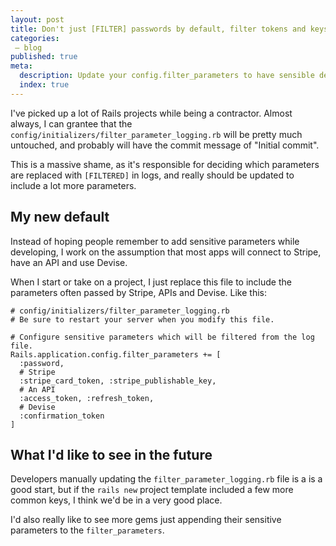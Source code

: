 ```yaml
---
layout: post
title: Don't just [FILTER] passwords by default, filter tokens and keys!
categories:
 – blog
published: true
meta:
  description: Update your config.filter_parameters to have sensible defaults, so logs don't have sensitive information in them.
  index: true
---
```


I've picked up a lot of Rails projects while being a contractor. Almost always, I can grantee that the `config/initializers/filter_parameter_logging.rb` will be pretty much untouched, and probably will have the commit message of "Initial commit".

This is a massive shame, as it's responsible for deciding which parameters are replaced with `[FILTERED]` in logs, and really should be updated to include a lot more parameters.

## My new default

Instead of hoping people remember to add sensitive parameters while developing, I work on the assumption that most apps will connect to Stripe, have an API and use Devise.

When I start or take on a project, I just replace this file to include the parameters often passed by Stripe, APIs and Devise. Like this:

    # config/initializers/filter_parameter_logging.rb
    # Be sure to restart your server when you modify this file.

    # Configure sensitive parameters which will be filtered from the log file.
    Rails.application.config.filter_parameters += [
      :password,
      # Stripe
      :stripe_card_token, :stripe_publishable_key,
      # An API
      :access_token, :refresh_token,
      # Devise
      :confirmation_token
    ]

## What I'd like to see in the future

Developers manually updating the `filter_parameter_logging.rb` file is a is a good start, but if the `rails new` project template included a few more common keys, I think we'd be in a very good place.

I'd also really like to see more gems just appending their sensitive parameters to the `filter_parameters`.
